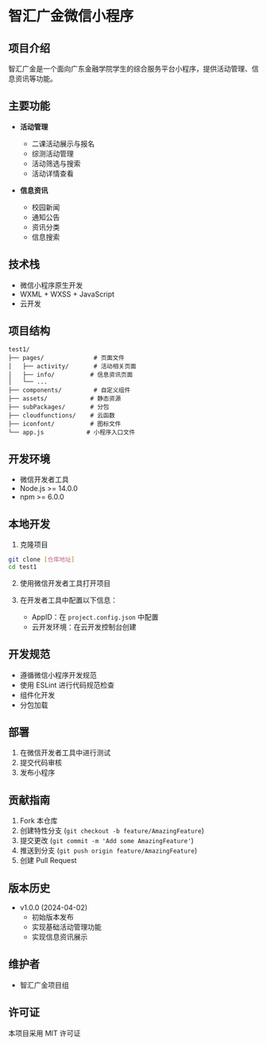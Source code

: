 # 智汇广金微信小程序

## 项目介绍

智汇广金是一个面向广东金融学院学生的综合服务平台小程序，提供活动管理、信息资讯等功能。

## 主要功能

- **活动管理**
  - 二课活动展示与报名
  - 综测活动管理
  - 活动筛选与搜索
  - 活动详情查看

- **信息资讯**
  - 校园新闻
  - 通知公告
  - 资讯分类
  - 信息搜索

## 技术栈

- 微信小程序原生开发
- WXML + WXSS + JavaScript
- 云开发

## 项目结构

```
test1/
├── pages/              # 页面文件
│   ├── activity/       # 活动相关页面
│   ├── info/          # 信息资讯页面
│   └── ...
├── components/         # 自定义组件
├── assets/            # 静态资源
├── subPackages/       # 分包
├── cloudfunctions/    # 云函数
├── iconfont/          # 图标文件
└── app.js            # 小程序入口文件
```

## 开发环境

- 微信开发者工具
- Node.js >= 14.0.0
- npm >= 6.0.0

## 本地开发

1. 克隆项目
```bash
git clone [仓库地址]
cd test1
```

2. 使用微信开发者工具打开项目

3. 在开发者工具中配置以下信息：
   - AppID：在 `project.config.json` 中配置
   - 云开发环境：在云开发控制台创建

## 开发规范

- 遵循微信小程序开发规范
- 使用 ESLint 进行代码规范检查
- 组件化开发
- 分包加载

## 部署

1. 在微信开发者工具中进行测试
2. 提交代码审核
3. 发布小程序

## 贡献指南

1. Fork 本仓库
2. 创建特性分支 (`git checkout -b feature/AmazingFeature`)
3. 提交更改 (`git commit -m 'Add some AmazingFeature'`)
4. 推送到分支 (`git push origin feature/AmazingFeature`)
5. 创建 Pull Request

## 版本历史

- v1.0.0 (2024-04-02)
  - 初始版本发布
  - 实现基础活动管理功能
  - 实现信息资讯展示

## 维护者

- 智汇广金项目组

## 许可证

本项目采用 MIT 许可证 
